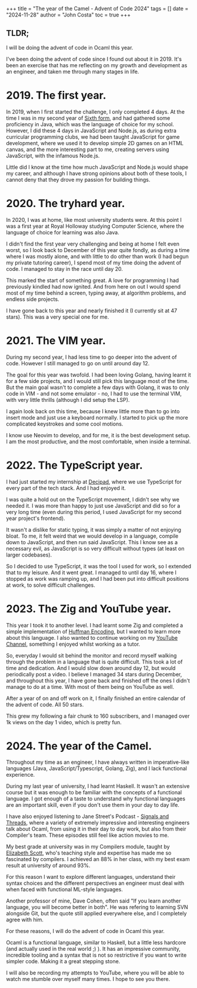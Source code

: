 +++
title = "The year of the Camel - Advent of Code 2024"
tags = []
date = "2024-11-28"
author = "John Costa"
toc = true
+++

## TLDR;
I will be doing the advent of code in Ocaml this year.

I've been doing the advent of code since I found out about it in 2019. It's been an exercise that has me reflecting on my growth and development as an engineer, and taken me through many stages in life.

# 2019. The first year.

In 2019, when I first started the challenge, I only completed 4 days. At the time I was in my second year of [Sixth form](https://en.wikipedia.org/wiki/Sixth_form), and had gathered some proficiency in Java, which was the language of choice for my school. However, I did these 4 days in JavaScript and Node.js, as during extra curricular programming clubs, we had been taught JavaScript for game development, where we used it to develop simple 2D games on an HTML canvas, and the more interesting part to me, creating servers using JavaScript, with the infamous Node.js.

Little did I know at the time how much JavaScript and Node.js would shape my career, and although I have strong opinions about both of these tools, I cannot deny that they drove my passion for building things.

# 2020. The tryhard year.

In 2020, I was at home, like most university students were. At this point I was a first year at Royal Holloway studying Computer Science, where the language of choice for learning was also Java.

I didn't find the first year very challenging and being at home I felt even worst, so I look back to December of this year quite fondly, as during a time where I was mostly alone, and with little to do other than work (I had begun my private tutoring career), I spend most of my time doing the advent of code. I managed to stay in the race until day 20.

This marked the start of something great. A love for programming I had previously kindled had now ignited. And from here on out I would spend most of my time behind a screen, typing away, at algorithm problems, and endless side projects.

I have gone back to this year and nearly finished it (I currently sit at 47 stars). This was a very special one for me.

# 2021. The VIM year.

During my second year, I had less time to go deeper into the advent of code. However I still managed to go on until around day 12.

The goal for this year was twofold. I had been loving Golang, having learnt it for a few side projects, and I would still pick this language most of the time. But the main goal wasn't to complete a few days with Golang, it was to only code in VIM - and not some emulator - no, I had to use the terminal VIM, with very little thrills (although I did setup the LSP).

I again look back on this time, because I knew little more than to go into insert mode and just use a keyboard normally. I started to pick up the more complicated keystrokes and some cool motions.

I know use Neovim to develop, and for me, it is the best development setup. I am the most productive, and the most comfortable, when inside a terminal.

# 2022.  The TypeScript year.

I had just started my internship at [Decipad](https://decipad.com), where we use TypeScript for every part of the tech stack. And I had enjoyed it.

I was quite a hold out on the TypeScript movement, I didn't see why we needed it. I was more than happy to just use JavaScript and did so for a very long time (even during this period, I used JavaScript for my second year project's frontend).

It wasn't a dislike for static typing, it was simply a matter of not enjoying bloat. To me, it felt weird that we would develop in a language, compile down to JavaScript, and then run said JavaScript. This I know see as a necessary evil, as JavaScript is so very difficult without types (at least on larger codebases).

So I decided to use TypeScript, it was the tool I used for work, so I extended that to my leisure. And it went great. I managed to until day 16, where I stopped as work was ramping up, and I had been put into difficult positions at work, to solve difficult challenges.

# 2023. The Zig and YouTube year.

This year I took it to another level. I had learnt some Zig and completed a simple implementation of [Huffman Encoding](https://johncosta.tech/projects/huffmanz/), but I wanted to learn more about this language. I also wanted to continue working on my [YouTube Channel](https://www.youtube.com/@johncosta27/featured), something I enjoyed whilst working as a tutor.

So, everyday I would sit behind the monitor and record myself walking through the problem in a language that is quite difficult. This took a lot of time and dedication. And I would slow down around day 12, but would periodically post a video. I believe I managed 34 stars during December, and throughout this year, I have gone back and finished off the ones I didn't manage to do at a time. With most of them being on YouTube as well.

After a year of on and off work on it, I finally finished an entire calendar of the advent of code. All 50 stars.

This grew my following a fair chunk to 160 subscribers, and I managed over 1k views on the day 1 video, which is pretty fun.

# 2024. The year of the Camel.

Throughout my time as an engineer, I have always written in imperative-like languages (Java, JavaScript/Typescript, Golang, Zig), and I lack functional experience.

During my last year of university, I had learnt Haskell. It wasn't an extensive course but it was enough to be familiar with the concepts of a functional language. I got enough of a taste to understand why functional languages are an important skill, even if you don't use them in your day to day life.

I have also enjoyed listening to Jane Street's Podcast - [Signals and Threads](https://signalsandthreads.com), where a variety of extremely impressive and interesting engineers talk about Ocaml, from using it in their day to day work, but also from their Compiler's team. These episodes still feel like action movies to me.

My best grade at university was in my Compilers module, taught by [Elizabeth Scott](https://pure.royalholloway.ac.uk/en/persons/elizabeth-scott), who's teaching style and expertise has made me so fascinated by compilers. I achieved an 88% in her class, with my best exam result at university of around 93%.

For this reason I want to explore different languages, understand their syntax choices and the different perspectives an engineer must deal with when faced with functional ML-style languages.

Another professor of mine, Dave Cohen, often said "If you learn another language, you will become better in both". He was refering to learning SVN alongside Git, but the quote still applied everywhere else, and I completely agree with him.

For these reasons, I will do the advent of code in Ocaml this year.

Ocaml is a functional language, similar to Haskell, but a little less hardcore (and actually used in the real world ;) ). It has an impressive community, incredible tooling and a syntax that is not so restrictive if you want to write simpler code. Making it a great stepping stone.

I will also be recording my attempts to YouTube, where you will be able to watch me stumble over myself many times. I hope to see you there.
